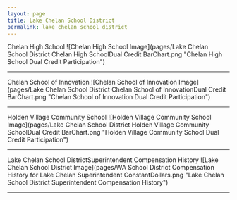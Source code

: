```yaml
---
layout: page
title: Lake Chelan School District
permalink: lake chelan school district
---
```



Chelan High School
![Chelan High School Image](pages/Lake Chelan School District Chelan High SchoolDual Credit BarChart.png "Chelan High School Dual Credit Participation")

___

Chelan School of Innovation
![Chelan School of Innovation Image](pages/Lake Chelan School District Chelan School of InnovationDual Credit BarChart.png "Chelan School of Innovation Dual Credit Participation")

___

Holden Village Community School
![Holden Village Community School Image](pages/Lake Chelan School District Holden Village Community SchoolDual Credit BarChart.png "Holden Village Community School Dual Credit Participation")

___

Lake Chelan School DistrictSuperintendent Compensation History
![Lake Chelan School District Image](pages/WA School District Compensation History for Lake Chelan Superintendent ConstantDollars.png "Lake Chelan School District Superintendent Compensation History")

___

